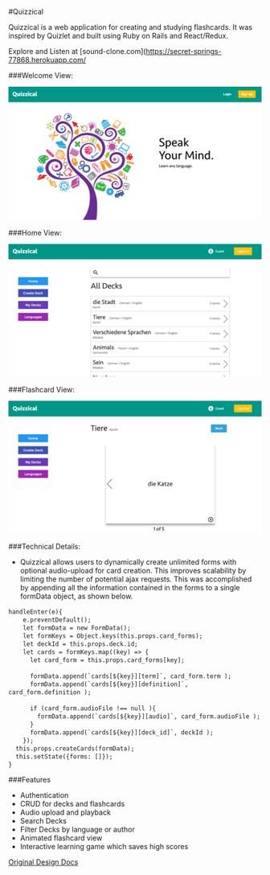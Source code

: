 #Quizzical

Quizzical is a web application for creating and studying flashcards. It was
 inspired by Quizlet and built using Ruby on Rails and React/Redux.

Explore and Listen at [sound-clone.com](https://secret-springs-77868.herokuapp.com/

###Welcome View:

![welcome]

###Home View:

![home]

###Flashcard View:

![flashcard]

###Technical Details:
* Quizzical allows users to dynamically create unlimited forms with optional audio-upload for card creation. This improves scalability by limiting the number of potential ajax requests. This was accomplished by appending all the information contained in the forms to a single formData object, as shown below.

```
handleEnter(e){
    e.preventDefault();
    let formData = new FormData();
    let formKeys = Object.keys(this.props.card_forms);
    let deckId = this.props.deck.id;
    let cards = formKeys.map((key) => {
      let card_form = this.props.card_forms[key];

      formData.append(`cards[${key}][term]`, card_form.term );
      formData.append(`cards[${key}][definition]`, card_form.definition );

      if (card_form.audioFile !== null ){
        formData.append(`cards[${key}][audio]`, card_form.audioFile );
      }
      formData.append(`cards[${key}][deck_id]`, deckId );
    });
  this.props.createCards(formData);
  this.setState({forms: []});
}
```


###Features
* Authentication
* CRUD for decks and flashcards
* Audio upload and playback
* Search Decks
* Filter Decks by language or author
* Animated flashcard view
* Interactive learning game which saves high scores



[Original Design Docs](./docs/README.md)

[welcome]: ./docs/images/welcome.png
[home]: ./docs/images/home.png
[flashcard]: ./docs/images/flashcard.png
